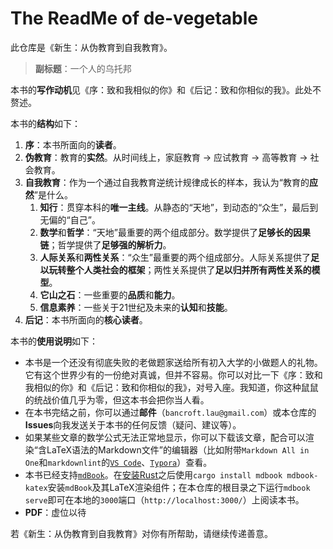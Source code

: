 # The ReadMe of de-vegetable

此仓库是《新生：从伪教育到自我教育》。

> **副标题**：一个人的乌托邦

本书的**写作动机**见《序：致和我相似的你》和《后记：致和你相似的我》。此处不赘述。

本书的**结构**如下：

1. **序**：本书所面向的**读者**。
2. **伪教育**：教育的**实然**。从时间线上，家庭教育 → 应试教育 → 高等教育 → 社会教育。
3. **自我教育**：作为一个通过自我教育逆统计规律成长的样本，我认为“教育的**应然**”是什么。
   1. **知行**：贯穿本科的**唯一主线**。从静态的“天地”，到动态的“众生”，最后到无偏的“自己”。
   2. **数学**和**哲学**：“天地”最重要的两个组成部分。数学提供了**足够长的因果链**；哲学提供了**足够强的解析力**。
   3. **人际关系**和**两性关系**：“众生”最重要的两个组成部分。人际关系提供了**足以玩转整个人类社会的框架**；两性关系提供了**足以归并所有两性关系的模型**。
   4. **它山之石**：一些重要的**品质**和**能力**。
   5. **信息素养**：一些关于21世纪及未来的**认知**和**技能**。
4. **后记**：本书所面向的**核心读者**。

本书的**使用说明**如下：

- 本书是一个还没有彻底失败的老做题家送给所有初入大学的小做题人的礼物。它有这个世界少有的一份绝对真诚，但并不容易。你可以对比一下《序：致和我相似的你》和《后记：致和你相似的我》，对号入座。我知道，你这种鼠鼠的统战价值几乎为零，但这本书会把你当人看。
- 在本书完结之前，你可以通过**邮件**（`bancroft.lau@gmail.com`）或本仓库的**Issues**向我发送关于本书的任何反馈（疑问、建议等）。
- 如果某些文章的数学公式无法正常地显示，你可以下载该文章，配合可以渲染“含LaTeX语法的Markdown文件”的编辑器（比如附带`Markdown All in One`和`markdownlint`的[`VS Code`](https://code.visualstudio.com/)、[`Typora`](https://typora.io/)）查看。
- 本书已经支持[`mdBook`](https://rust-lang.github.io/mdBook/)。在[安装Rust](https://www.rust-lang.org/tools/install)之后使用`cargo install mdbook mdbook-katex`安装`mdBook`及其LaTeX渲染组件；在本仓库的根目录之下运行`mdbook serve`即可在本地的`3000`端口（`http://localhost:3000/`）上阅读本书。
- **PDF**：虚位以待

若《新生：从伪教育到自我教育》对你有所帮助，请继续传递善意。
